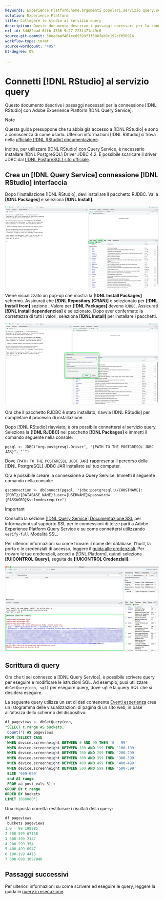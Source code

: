 ```yaml
---
keywords: Experience Platform;home;argomenti popolari;servizio query;servizio query;RStudio;rstudio;connettersi al servizio query;
solution: Experience Platform
title: Collegare lo studio al servizio query
description: Questo documento descrive i passaggi necessari per la connessione di R Studio con Adobe Experience Platform Query Service.
exl-id: 8dd82bad-6ffb-4536-9c27-223f471a49c6
source-git-commit: 58eadaaf461ecd9598f3f508fab0c192cf058916
workflow-type: tm+mt
source-wordcount: '405'
ht-degree: 0%

---
```


# Connetti [!DNL RStudio] al servizio query

Questo documento descrive i passaggi necessari per la connessione [!DNL RStudio] con Adobe Experience Platform [!DNL Query Service].

>[!NOTE]
>
> Questa guida presuppone che tu abbia già accesso a [!DNL RStudio] e sono a conoscenza di come usarlo. Ulteriori informazioni [!DNL RStudio] si trova nella [ufficiale [!DNL RStudio] documentazione](https://rstudio.com/products/rstudio/).
> 
> Inoltre, per utilizzare [!DNL RStudio] con Query Service, è necessario installare [!DNL PostgreSQL] Driver JDBC 4.2. È possibile scaricare il driver JDBC dal [[!DNL PostgreSQL] sito ufficiale](https://jdbc.postgresql.org/download/).

## Crea un [!DNL Query Service] connessione [!DNL RStudio] interfaccia

Dopo l&#39;installazione [!DNL RStudio], devi installare il pacchetto RJDBC. Vai a **[!DNL Packages]** e seleziona **[!DNL Install]**.

![La [!DNL RStudio] dashboard con pacchetti e installazione evidenziata.](../images/clients/rstudio/install-package.png)

Viene visualizzato un pop-up che mostra la **[!DNL Install Packages]** schermo. Assicurati che **[!DNL Repository (CRAN)]** è selezionato per **[!DNL Install from]** sezione . Valore per **[!DNL Packages]** devono `RJDBC`. Assicurati **[!DNL Install dependencies]** è selezionato. Dopo aver confermato la correttezza di tutti i valori, seleziona **[!DNL Install]** per installare i pacchetti.

![La finestra di dialogo Installa pacchetti con RJDBC è stata inserita nel campo Pacchetti e Installa evidenziata.](../images/clients/rstudio/install-jrdbc.png)

Ora che il pacchetto RJDBC è stato installato, riavvia [!DNL RStudio] per completare il processo di installazione.

Dopo [!DNL RStudio] riavviato, è ora possibile connettersi al servizio query. Seleziona la **[!DNL RJDBC]** nel pacchetto **[!DNL Packages]** e immetti il comando seguente nella console:

```console
pgsql <- JDBC("org.postgresql.Driver", "{PATH TO THE POSTGRESQL JDBC JAR}", "`")
```

Dove `{PATH TO THE POSTGRESQL JDBC JAR}` rappresenta il percorso della [!DNL PostgreSQL] JDBC JAR installato sul tuo computer.

Ora è possibile creare la connessione a Query Service. Immetti il seguente comando nella console:

```console
qsconnection <- dbConnect(pgsql, "jdbc:postgresql://{HOSTNAME}:{PORT}/{DATABASE_NAME}?user={USERNAME}&password={PASSWORD}&sslmode=require")
```

>[!IMPORTANT]
>
>Consulta la sezione [[!DNL Query Service] Documentazione SSL](./ssl-modes.md) per informazioni sul supporto SSL per le connessioni di terze parti a Adobe Experience Platform Query Service e su come connettersi utilizzando `verify-full` Modalità SSL.

Per ulteriori informazioni su come trovare il nome del database, l&#39;host, la porta e le credenziali di accesso, leggere il [guida alle credenziali](../ui/credentials.md). Per trovare le tue credenziali, accedi a [!DNL Platform], quindi seleziona **[!UICONTROL Query]**, seguita da **[!UICONTROL Credenziali]**.

![Uscita della console in [!DNL RStudio] dalla connessione a Query Service.](../images/clients/rstudio/connection-rjdbc.png)

## Scrittura di query

Ora che ti sei connesso a [!DNL Query Service], è possibile scrivere query per eseguire e modificare le istruzioni SQL. Ad esempio, puoi utilizzare `dbGetQuery(con, sql)` per eseguire query, dove `sql` è la query SQL che si desidera eseguire.

La seguente query utilizza un set di dati contenente [Eventi esperienza](../sample-queries/experience-event.md) crea un istogramma delle visualizzazioni di pagina di un sito web, in base all&#39;altezza dello schermo del dispositivo.

```sql
df_pageviews <- dbGetQuery(con,
"SELECT t.range AS buckets, 
 Count(*) AS pageviews 
FROM (SELECT CASE 
 WHEN device.screenheight BETWEEN 0 AND 99 THEN '0 - 99' 
 WHEN device.screenheight BETWEEN 100 AND 199 THEN '100-199' 
 WHEN device.screenheight BETWEEN 200 AND 299 THEN '200-299' 
 WHEN device.screenheight BETWEEN 300 AND 399 THEN '300-399' 
 WHEN device.screenheight BETWEEN 400 AND 499 THEN '400-499' 
 WHEN device.screenheight BETWEEN 500 AND 599 THEN '500-599' 
 ELSE '600-699' 
 end AS range 
 FROM aa_post_vals_3) t 
GROUP BY t.range 
ORDER BY buckets 
LIMIT 1000000")
```

Una risposta corretta restituisce i risultati della query:

```r
df_pageviews
 buckets pageviews
1 0 - 99 198985
2 500-599 67138
3 300-399 2147
4 200-299 354
5 400-499 6947
6 100-199 4415
7 600-699 3097040
```

## Passaggi successivi

Per ulteriori informazioni su come scrivere ed eseguire le query, leggere la guida in [query in esecuzione](../best-practices/writing-queries.md).
